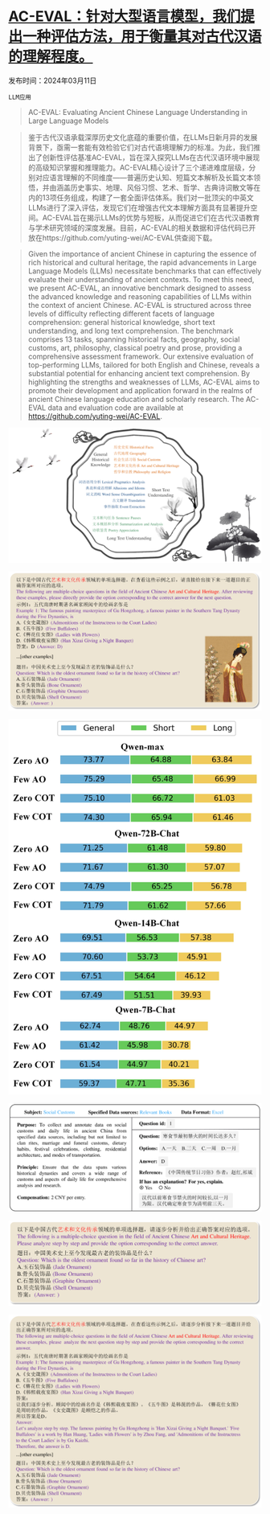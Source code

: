 # [AC-EVAL：针对大型语言模型，我们提出一种评估方法，用于衡量其对古代汉语的理解程度。](https://arxiv.org/abs/2403.06574)

发布时间：2024年03月11日

`LLM应用`

> AC-EVAL: Evaluating Ancient Chinese Language Understanding in Large Language Models

> 鉴于古代汉语承载深厚历史文化底蕴的重要价值，在LLMs日新月异的发展背景下，亟需一套能有效检验它们对古代语境理解力的标准。为此，我们推出了创新性评估基准AC-EVAL，旨在深入探究LLMs在古代汉语环境中展现的高级知识掌握和推理能力。AC-EVAL精心设计了三个递进难度层级，分别对应语言理解的不同维度——普遍历史认知、短篇文本解析及长篇文本领悟，并由涵盖历史事实、地理、风俗习惯、艺术、哲学、古典诗词散文等在内的13项任务组成，构建了一套全面评估体系。我们对一批顶尖的中英文LLMs进行了深入评估，发现它们在增强古代文本理解方面具有显著提升空间。AC-EVAL旨在揭示LLMs的优势与短板，从而促进它们在古代汉语教育与学术研究领域的深度发展。目前，AC-EVAL的相关数据和评估代码已开放在https://github.com/yuting-wei/AC-EVAL供查阅下载。

> Given the importance of ancient Chinese in capturing the essence of rich historical and cultural heritage, the rapid advancements in Large Language Models (LLMs) necessitate benchmarks that can effectively evaluate their understanding of ancient contexts. To meet this need, we present AC-EVAL, an innovative benchmark designed to assess the advanced knowledge and reasoning capabilities of LLMs within the context of ancient Chinese. AC-EVAL is structured across three levels of difficulty reflecting different facets of language comprehension: general historical knowledge, short text understanding, and long text comprehension. The benchmark comprises 13 tasks, spanning historical facts, geography, social customs, art, philosophy, classical poetry and prose, providing a comprehensive assessment framework. Our extensive evaluation of top-performing LLMs, tailored for both English and Chinese, reveals a substantial potential for enhancing ancient text comprehension. By highlighting the strengths and weaknesses of LLMs, AC-EVAL aims to promote their development and application forward in the realms of ancient Chinese language education and scholarly research. The AC-EVAL data and evaluation code are available at https://github.com/yuting-wei/AC-EVAL.

![AC-EVAL：针对大型语言模型，我们提出一种评估方法，用于衡量其对古代汉语的理解程度。](../../../paper_images/2403.06574/x1.png)

![AC-EVAL：针对大型语言模型，我们提出一种评估方法，用于衡量其对古代汉语的理解程度。](../../../paper_images/2403.06574/x2.png)

![AC-EVAL：针对大型语言模型，我们提出一种评估方法，用于衡量其对古代汉语的理解程度。](../../../paper_images/2403.06574/x3.png)

![AC-EVAL：针对大型语言模型，我们提出一种评估方法，用于衡量其对古代汉语的理解程度。](../../../paper_images/2403.06574/x4.png)

![AC-EVAL：针对大型语言模型，我们提出一种评估方法，用于衡量其对古代汉语的理解程度。](../../../paper_images/2403.06574/x5.png)

![AC-EVAL：针对大型语言模型，我们提出一种评估方法，用于衡量其对古代汉语的理解程度。](../../../paper_images/2403.06574/x6.png)